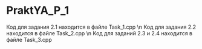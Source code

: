 # PraktYA_P_1

Код для задания 2.1 находится в файле Task_1.cpp \n
Код для задания 2.2 находится в файле Task_2.cpp \n
Код для заданий 2.3 и 2.4 находится в файле Task_3.cpp
